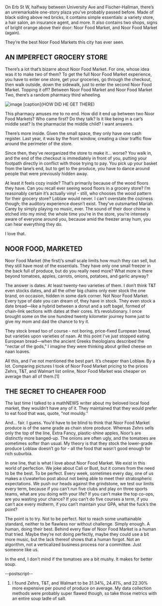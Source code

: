 On Erb St W, halfway between University Ave and Fischer-Hallman, there’s an unremarkable one-story plaza you’ve probably passed before. Made of black siding above red bricks, it contains simple essentials: a variety store, a hair salon, an insurance agent, and more. It also contains two shops, signs of bright orange above their door: Noor Food Market, and Noor Food Market (again). 

They’re the best Noor Food Markets this city has ever seen.

## AN IMPERFECT GROCERY STORE

There’s a lot that’s bizarre about Noor Food Market. For one, whose idea was it to make two of them? To get the full Noor Food Market experience, you have to enter one store, get your groceries, go through the checkout, then walk outside, down the sidewalk, just to enter the second Noor Food Market. Topping it off? Between Noor Food Market and Noor Food Market Two, there’s a random pharmacy third wheeling.

![image](/works/writing/mathnews/noor.png)
[caption](HOW DID HE GET THERE)

This pharmacy amuses me to no end. How did it end up between two Noor Food Markets? Who came first? Do they talk? Is it like being in a car’s middle seat? Is the pharmacist the middle child? I want answers.

There’s more inside. Given the small space, they only have one cash register. Last year, it was by the front window, creating a clear traffic flow around the perimeter of the store. 

Since then, they’ve reorganized the store to make it… worse? You walk in, and the end of the checkout is immediately in front of you, putting your footpath directly in conflict with those trying to pay. You pick up your basket from the lane’s end, but to get to the produce, you have to dance around people that were previously hidden away. 

At least it feels cozy inside? That’s primarily because of the wood floors they have. Can you recall ever seeing wood floors in a grocery store? I’m reasonably certain it’s actually vinyl - still, who chooses the wood pattern for their grocery store? Loblaw would never. I can’t overstate the coziness though; the auditory experience doesn’t exist. They’ve outsmarted Mariah Carey by simply playing no music, ever. The sound of their door chime is etched into my mind; the whole time you’re in the store, you’re intensely aware of everyone around you, because amid the freezer array hum, you can hear everything they do. 

I love that.

## NOOR FOOD, MARKETED 

Noor Food Market (the first)’s small scale limits how much they can sell, but they still have most of the essentials. They have only one small freezer in the back full of produce, but do you really need more? What more is there beyond tomatoes, apples, carrots, onions, potatoes, and garlic anyway? 

The answer is dates. At least twenty-two varieties of them. I don’t think T&T even stocks dates, and all the other big chains only ever stock the one brand, on occasion, hidden in some dark corner. Not Noor Food Market. Every type of date you can dream of, they have in stock. They even stock a date bread—like a hybrid between a donut and a soft bagel, formed of chain-link sections with dates at their cores. It’s revolutionary. I once brought some on the one hundred twenty kilometer journey home just to give my mom and dad the chance to try it.

They stock bread too of course - not boring, price-fixed European bread, but varieties upon varieties of naan. At this point I’ve just stopped eating European bread—when the ancient Greeks theologians described the “nectar of the gods,” I imagine they were thinking about grilled cheese on naan loaves. 

All this, and I’ve not mentioned the best part. It’s cheaper than Loblaw. By a lot. Comparing pictures I took of Noor Food Market pricing to the prices Zehrs, T&T, and Walmart list online, Noor Food Market was cheaper on average than all of them.[1]

## THE SECRET TO CHEAPER FOOD

The last time I talked to a mathNEWS writer about my beloved local food market, they wouldn’t have any of it. They maintained that they would prefer to eat food that was, quote, “not mouldy.”

And… fair. I guess. You’d have to be blind to think that Noor Food Market produce is of the same grade as chain store produce. Whereas Zehrs sells only the top of the line, Extra Fancy, plastic-shine apples, Noor’s are distinctly more banged-up. The onions are often ugly, and the tomatoes are sometimes softer than usual. My theory is that they stock the lower-grade produce Loblaw doesn’t go for - all the food that wasn’t good enough for rich suburbia.

In one line, that is what I love about Noor Food Market. We exist in this world of perfection. We joke about Cali or Bust, but it comes from the need to be the best. To be perfect. Every week, sometimes every day, one of us makes a r/uwaterloo post about not being able to meet their stratospheric expectations. We push our heads against the grindstone, we test our limits every term, because if you can’t run five clubs and play on three sports teams, what are you doing with your life? If you can’t make the top co-ops, are you wasting your chance? If you can’t do five courses a term, if you can’t ace every midterm, if you can’t maintain your GPA, what the fuck’s the point? 

The point is to try. Not to be perfect. Not to reach some unattainable standard, neither to be flawless nor without challenge. Simply enough. A human, doing their best. Behind every flaw of Noor Food Market is a human that tried. Maybe they’re not doing perfectly, maybe they could use a bit more music, but the lack thereof shows that a human forgot. Not an algorithm, not a verticalized business process nor a committee. Just someone like us. 

In the end, I don’t mind if the tomatoes are a bit mushy. It makes for better soup.

--postscript--

1. I found Zehrs, T&T, and Walmart to be 31.34%, 24.41%, and 22.30% more expensive per pound of produce on average. My data collection methods were probably super flawed though, so take those metrics with an entire soup ladle of salt.
